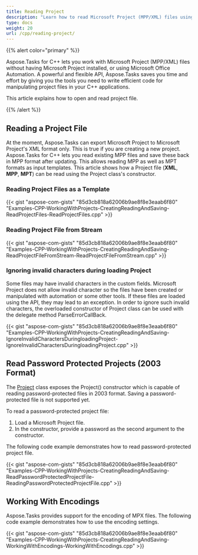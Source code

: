 ```yaml
---
title: Reading Project
description: "Learn how to read Microsoft Project (MPP/XML) files using Aspose.Tasks for C++ API without having Microsoft Office dependencies installed."
type: docs
weight: 20
url: /cpp/reading-project/
---
```


{{% alert color="primary" %}}

Aspose.Tasks for C++ lets you work with Microsoft Project (MPP/XML) files without having Microsoft Project installed, or using Microsoft Office Automation. A powerful and flexible API, Aspose.Tasks saves you time and effort by giving you the tools you need to write efficient code for manipulating project files in your C++ applications.

This article explains how to open and read project file.

{{% /alert %}}

## **Reading a Project File**
At the moment, Aspose.Tasks can export Microsoft Project to Microsoft Project's XML format only. This is true if you are creating a new project. Aspose.Tasks for C++ lets you read existing MPP files and save these back in MPP format after updating. This allows reading MPP as well as MPT formats as input templates. This article shows how a Project file (**XML**, **MPP**, **MPT**) can be read using the Project class's constructor.

### **Reading Project Files as a Template**

{{< gist "aspose-com-gists" "85d3cb818a62006b9ae8f8e3eaab6f80" "Examples-CPP-WorkingWithProjects-CreatingReadingAndSaving-ReadProjectFiles-ReadProjectFiles.cpp" >}}

### **Reading Project File from Stream**

{{< gist "aspose-com-gists" "85d3cb818a62006b9ae8f8e3eaab6f80" "Examples-CPP-WorkingWithProjects-CreatingReadingAndSaving-ReadProjectFileFromStream-ReadProjectFileFromStream.cpp" >}}

### **Ignoring invalid characters during loading Project**
Some files may have invalid characters in the custom fields. Microsoft Project does not allow invalid character so the files have been created or manipulated with automation or some other tools. If these files are loaded using the API, they may lead to an exception. In order to ignore such invalid characters, the overloaded constructor of Project class can be used with the delegate method ParseErrorCallBack.

{{< gist "aspose-com-gists" "85d3cb818a62006b9ae8f8e3eaab6f80" "Examples-CPP-WorkingWithProjects-CreatingReadingAndSaving-IgnoreInvalidCharactersDuringloadingProject-IgnoreInvalidCharactersDuringloadingProject.cpp" >}}

## **Read Password Protected Projects (2003 Format)**
The [Project](https://reference.aspose.com/tasks/cpp/class/aspose.tasks.project) class exposes the Project() constructor which is capable of reading password-protected files in 2003 format. Saving a password-protected file is not supported yet.

To read a password-protected project file:

1. Load a Microsoft Project file.
2. In the constructor, provide a password as the second argument to the constructor.

The following code example demonstrates how to read password-protected project file.

{{< gist "aspose-com-gists" "85d3cb818a62006b9ae8f8e3eaab6f80" "Examples-CPP-WorkingWithProjects-CreatingReadingAndSaving-ReadPasswordProtectedProjectFile-ReadingPasswordProtectedProjectFile.cpp" >}}

## **Working With Encodings**
Aspose.Tasks provides support for the encoding of MPX files. The following code example demonstrates how to use the encoding settings.

{{< gist "aspose-com-gists" "85d3cb818a62006b9ae8f8e3eaab6f80" "Examples-CPP-WorkingWithProjects-CreatingReadingAndSaving-WorkingWithEncodings-WorkingWithEncodings.cpp" >}}
